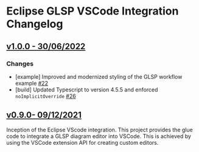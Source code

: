 # Eclipse GLSP VSCode Integration Changelog

## [v1.0.0 - 30/06/2022](https://github.com/eclipse-glsp/glsp-client/releases/tag/v1.0.0)

### Changes

-   [example] Improved and modernized styling of the GLSP workflow example [#22](https://github.com/eclipse-glsp/glsp-vscode-integration/pull/22)
-   [build] Updated Typescript to version 4.5.5 and enforced `noImplicitOverride` [#26](https://github.com/eclipse-glsp/glsp-vscode-integration/pull/26)

## [v0.9.0- 09/12/2021](https://github.com/eclipse-glsp/glsp-vscode-integration/releases/tag/v0.9.0)

Inception of the Eclipse VScode integration.
This project provides the glue code to integrate a GLSP diagram editor into VSCode.
This is achieved by using the VSCode extension API for creating custom editors.
